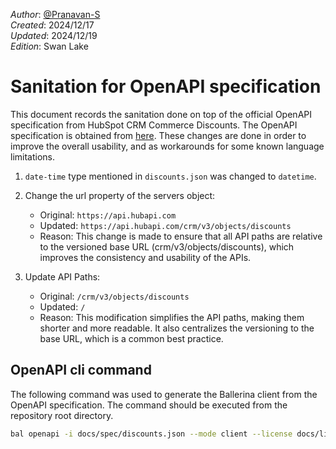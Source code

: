 _Author_:  [@Pranavan-S](https://github.com/Pranavan-S) \
_Created_: 2024/12/17 \
_Updated_: 2024/12/19 \
_Edition_: Swan Lake

# Sanitation for OpenAPI specification

This document records the sanitation done on top of the official OpenAPI specification from HubSpot CRM Commerce Discounts. 
The OpenAPI specification is obtained from [here](https://github.com/HubSpot/HubSpot-public-api-spec-collection/blob/main/PublicApiSpecs/CRM/Discounts/Rollouts/424/v3/discounts.json).
These changes are done in order to improve the overall usability, and as workarounds for some known language limitations.


1. `date-time` type mentioned in `discounts.json` was changed to `datetime`.
2. Change the url property of the servers object:

    * Original: `https://api.hubapi.com`
    * Updated: `https://api.hubapi.com/crm/v3/objects/discounts`
    * Reason: This change is made to ensure that all API paths are relative to the versioned base URL (crm/v3/objects/discounts), which improves the consistency and usability of the APIs.

3. Update API Paths:

    * Original: `/crm/v3/objects/discounts`
    * Updated: `/`
    * Reason: This modification simplifies the API paths, making them shorter and more readable. It also centralizes the versioning to the base URL, which is a common best practice.

## OpenAPI cli command

The following command was used to generate the Ballerina client from the OpenAPI specification. The command should be executed from the repository root directory.

```bash
bal openapi -i docs/spec/discounts.json --mode client --license docs/license.txt -o ballerina 
```